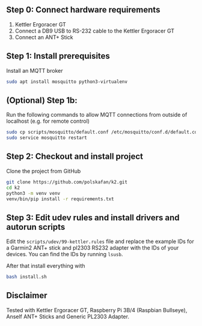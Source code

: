 Step 0: Connect hardware requirements
----------
1. Kettler Ergoracer GT
2. Connect a DB9 USB to RS-232 cable to the Kettler Ergoracer GT
3. Connect an ANT+ Stick

Step 1: Install prerequisites
-----------
Install an MQTT broker
```bash
sudo apt install mosquitto python3-virtualenv
```

(Optional) Step 1b: 
-----------
Run the following commands to allow MQTT connections from outside of localhost (e.g. for remote control)
```bash
sudo cp scripts/mosquitto/default.conf /etc/mosquitto/conf.d/default.conf
sudo service mosquitto restart
```

Step 2: Checkout and install project
----------
Clone the project from GitHub
```bash
git clone https://github.com/polskafan/k2.git
cd k2
python3 -m venv venv
venv/bin/pip install -r requirements.txt
```

Step 3: Edit udev rules and install drivers and autorun scripts
----------
Edit the `scripts/udev/99-kettler.rules` file and replace the example IDs
for a Garmin2 ANT+ stick and pl2303 RS232 adapter with the IDs of your
devices. You can find the IDs by running `lsusb`.

After that install everything with
```bash
bash install.sh 
```

Disclaimer
----------
Tested with Kettler Ergoracer GT, Raspberry Pi 3B/4 (Raspbian Bullseye), Anself ANT+ Sticks and Generic PL2303 Adapter. 
